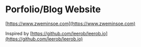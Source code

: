 # Porfolio/Blog Website

[https://www.zweminsoe.com](https://www.zweminsoe.com)

Inspired by [https://github.com/leerob/leerob.io](https://github.com/leerob/leerob.io)

